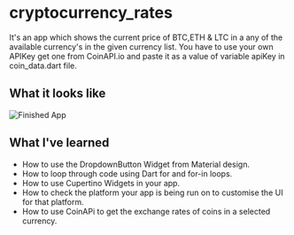 # cryptocurrency_rates

It's an app which shows the current price of BTC,ETH & LTC in a any of the available currency's in the given currency list.
You have to use your own APIKey get one from CoinAPI.io and paste it as a value of variable apiKey in coin_data.dart file.

## What it looks like

![Finished App](https://github.com/Riyazmansuri/ScreenShots/blob/37dd0144d6f73989a65d1a8327bcc66283b8e979/bitcoin-flutter-demo.gif)


## What I've learned

- How to use the DropdownButton Widget from Material design.
- How to loop through code using Dart for and for-in loops.
- How to use Cupertino Widgets in your app.
- How to check the platform your app is being run on to customise the UI for that platform.
- How to use CoinAPi to get the exchange rates of coins in a selected currency.
